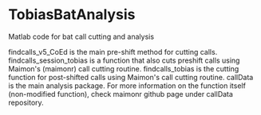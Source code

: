 # TobiasBatAnalysis
Matlab code for bat call cutting and analysis

findcalls_v5_CoEd is the main pre-shift method for cutting calls.
findcalls_session_tobias is a function that also cuts preshift calls using Maimon's (maimonr) call cutting routine.
findcalls_tobias is the cutting function for post-shifted calls using Maimon's call cutting routine.
callData is the main analysis package. For more information on the function itself (non-modified function), check maimonr github page under callData repository.
